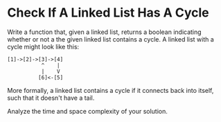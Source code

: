 # Check If A Linked List Has A Cycle

Write a function that, given a linked list, returns a boolean indicating whether or not a the given linked list contains a cycle. A linked list with a cycle might look like this:

```
[1]->[2]->[3]->[4]
           ^    |
           |    V
          [6]<-[5]
```

More formally, a linked list contains a cycle if it connects back into itself, such that it doesn't have a tail.

Analyze the time and space complexity of your solution.
